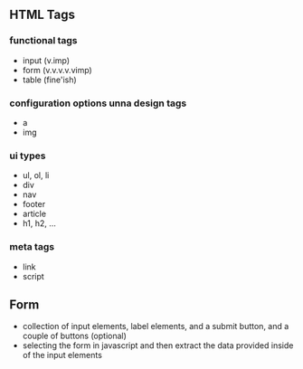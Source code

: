 ## HTML Tags

### functional tags
- input (v.imp)
- form (v.v.v.v.vimp)
- table (fine'ish)

### configuration options unna design tags
- a
- img

### ui types
- ul, ol, li
- div
- nav
- footer
- article
- h1, h2, ...

### meta tags
- link
- script

## Form
- collection of input elements, label elements, and a submit button, and a couple of buttons (optional)
- selecting the form in javascript and then extract the data provided inside of the input elements
